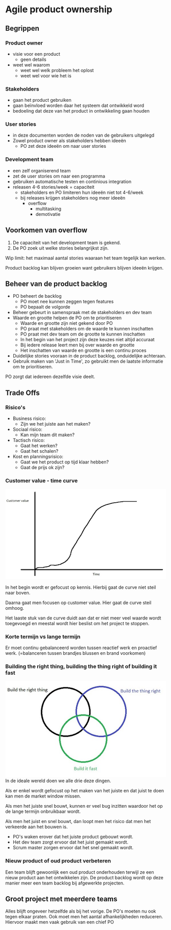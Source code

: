 # Agile product ownership
## Begrippen
### Product owner
- visie voor een product
  - geen details
- weet wel waarom
  - weet wel welk probleem het oplost
  - weet wel voor wie het is

### Stakeholders
- gaan het product gebruiken
- gaan beïnvloed worden daar het systeem dat ontwikkeld word
- bedoeling dat deze van het product in ontwikkeling gaan houden

### User stories
- in deze documenten worden de noden van de gebruikers uitgelegd
- Zowel product owner als stakeholders hebben ideeën
  - PO zet deze ideeën om naar user stories


<div class="page-break"></div>

### Development team
- een zelf organiserend team
- zet de user stories om naar een programma
- gebruiken automatische testen en continious integration
- releasen 4-6 stories/week = capaciteit
  - stakeholders en PO limiteren hun ideeën niet tot 4-6/week
  - bij releases krijgen stakeholders nog meer ideeën
    - overflow
      - multitasking
      - demotivatie

## Voorkomen van overflow
1. De capaciteit van het development team is gekend.
2. De PO zoek uit welke stories belangrijkst zijn.

Wip limit: het maximaal aantal stories waaraan het team tegelijk kan werken.

Product backlog kan blijven groeien want gebruikers blijven ideeën krijgen.

## Beheer van de product backlog
- PO beheert de backlog
  - PO moet nee kunnen zeggen tegen features
  - PO bepaalt de volgorde
- Beheer gebeurt in samenspraak met de stakeholders en dev team
- Waarde en grootte helpen de PO om te prioritiseren
  - Waarde en grootte zijn niet gekend door PO
  - PO praat met stakeholders om de waarde te kunnen inschatten
  - PO praat met dev team om de grootte te kunnen inschatten
  - In het begin van het project zijn deze keuzes niet altijd accuraat
  - Bij iedere release leert men bij over waarde en grootte
  - Het inschatten van waarde en grootte is een continu proces
- Duidelijke stories vooraan in de product backlog, onduidelijke achteraan.
- Gebruik maken van 'Just in Time', zo gebruikt men de laatste informatie om te prioritiseren.

PO zorgt dat iedereen dezelfde visie deelt.

## Trade Offs
### Risico's
- Business risico:
  - Zijn we het juiste aan het maken?
- Sociaal risico:
  - Kan mijn team dit maken?
- Tactisch risico:
  - Gaat het werken?
  - Gaat het schalen?
- Kost en planningsrisico:
  - Gaat we het product op tijd klaar hebben?
  - Gaat de prijs ok zijn?

### Customer value - time curve
![Cusomer Value - time curve](img/ProductOwner/CustomerValueTimeCurve.jpg)

In het begin wordt er gefocust op kennis.
Hierbij gaat de curve niet steil naar boven.

Daarna gaat men focusen op customer value.
Hier gaat de curve steil omhoog.

Het laaste stuk van de curve duidt aan dat er niet meer veel waarde wordt toegevoegd en meestal wordt hier beslist om het project te stoppen.

### Korte termijn vs lange termijn
Er moet continu gebalanceerd worden tussen reactief werk en proactief werk.
(=balanceren tussen brandjes blussen en brand voorkomen)

### Building the right thing, building the thing right of building it fast
![How to build](img/ProductOwner/howtobuild.jpg)
In de ideale wereld doen we alle drie deze dingen.

Als er enkel wordt gefocust op het maken van het juiste en dat juist te doen kan men de market window missen.

Als men het juiste snel bouwt, kunnen er veel bug inzitten waardoor het op de lange termijn onbruikbaar wordt.

Als men het juist en snel bouwt, dan loopt men het risico dat men het verkeerde aan het bouwen is.

- PO's waken erover dat het juiste product gebouwt wordt.
- Het dev team zorgt ervoor dat het juist gemaakt wordt.
- Scrum master zorgen ervoor dat het snel gemaakt wordt.

### Nieuw product of oud product verbeteren
Een team blijft gewoonlijk een oud product onderhouden terwijl ze een nieuw product aan het ontwikkelen zijn.
De product backlog wordt op deze manier meer een team backlog bij afgewerkte projecten.

## Groot project met meerdere teams
Alles blijft ongeveer hetzelfde als bij het vorige.
De PO's moeten nu ook tegen elkaar praten.
Ook moet men het aantal afhankelijkheden reduceren.
Hiervoor maakt men vaak gebruik van een chief PO
